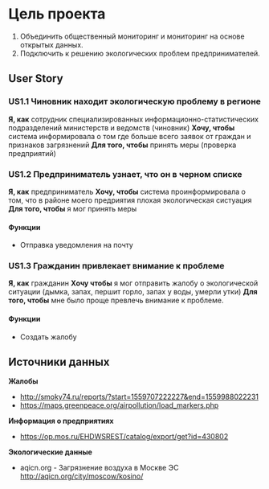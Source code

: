 # Цель проекта

1. Объединить общественный мониторинг и мониторинг на основе открытых данных.
2. Подключить к решению экологических проблем предпринимателей.

## User Story

### US1.1 Чиновник находит экологическую проблему в регионе

**Я, как** сотрудник специализированных информационно-статистических подразделений министерств и ведомств (чиновник)
**Хочу, чтобы** система информировала о том где больше всего заявок от граждан и признаков загрязнений
**Для того, чтобы** принять меры (проверка предприятий)

### US1.2 Предприниматель узнает, что он в черном списке

**Я, как** предприниматель
**Хочу, чтобы** система проинформировала о том, что в районе моего предриятия плохая экологическая систуация
**Для того, чтобы** я мог принять меры

#### Функции

* Отправка уведомления на почту

### US1.3 Гражданин привлекает внимание к проблеме

**Я, как** гражданин
**Хочу чтобы** я мог отправить жалобу о экологической ситуации (дымка, запах, першит горло, запах у воды, умерли утки)
**Для того, чтобы** мне  было проще превлечь внимание к проблеме.

#### Функции

* Создать жалобу

## Источники данных

**Жалобы**

* http://smoky74.ru/reports/?start=1559707222227&end=1559988022231
* https://maps.greenpeace.org/airpollution/load_markers.php

**Информация о предприятиях**

* https://op.mos.ru/EHDWSREST/catalog/export/get?id=430802

**Экологические данные**

* aqicn.org - Загрязнение воздуха в Москве	ЭС	http://aqicn.org/city/moscow/kosino/
